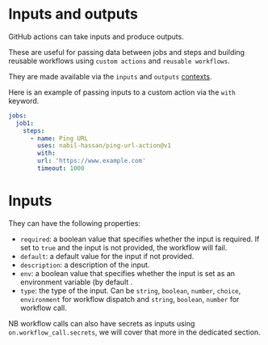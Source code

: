 # Inputs and outputs

GitHub actions can take inputs and produce outputs. 

These are useful for passing data between jobs and steps and building reusable workflows using `custom actions` and `reusable workflows`.

They are made available via the `inputs` and `outputs` [contexts](../6-contexts/contexts.md).

Here is an example of passing inputs to a custom action via the `with` keyword.

```yaml
jobs:
  job1:
    steps:
      - name: Ping URL
        uses: nabil-hassan/ping-url-action@v1
        with:
        url: 'https://www.example.com'
        timeout: 1000
```

# Inputs

They can have the following properties:

- `required`: a boolean value that specifies whether the input is required. If set to `true` and the input is not provided, the workflow will fail.
- `default`: a default value for the input if not provided.
- `description`: a description of the input.
- `env`: a boolean value that specifies whether the input is set as an environment variable (by default .
- `type`: the type of the input. Can be `string`, `boolean`, `number`, `choice`, `environment` for workflow dispatch and `string`, `boolean`, `number` for workflow call.

NB workflow calls can also have secrets as inputs using `on.workflow_call.secrets`, we will cover that more in the dedicated section.